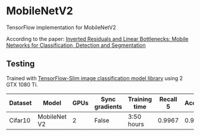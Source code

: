 # MobileNetV2
TensorFlow implementation for MobileNetV2

According to the paper: [Inverted Residuals and Linear Bottlenecks: Mobile Networks for
Classification, Detection and Segmentation](https://arxiv.org/pdf/1801.04381.pdf)

## Testing

Trained with [TensorFlow-Slim image classification model library](https://github.com/tensorflow/models/tree/master/research/slim) using 2 GTX 1080 Ti.

| Dataset | Model        | GPUs | Sync gradients | Training time | Recall 5 | Accuracy |
| ------- | ------------ | ---- | -------------- | ------------- | -------- | -------- |
| Cifar10 | MobileNet V2 | 2    | False          | 3:50 hours    | 0.9967   | 0.9071   |



